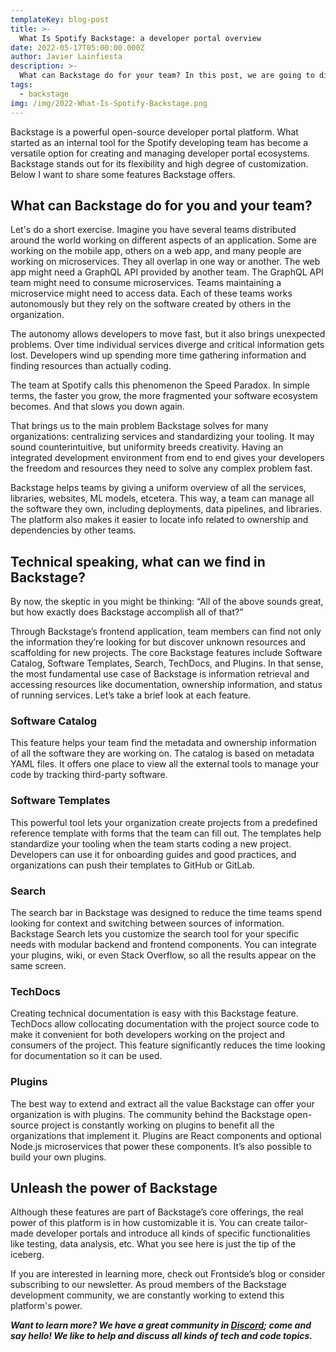 ```yaml
---
templateKey: blog-post
title: >-
  What Is Spotify Backstage: a developer portal overview
date: 2022-05-17T05:00:00.000Z
author: Javier Lainfiesta
description: >-
  What can Backstage do for your team? In this post, we are going to discuss how backstage can improve your organization.
tags:
  - backstage
img: /img/2022-What-Is-Spotify-Backstage.png
---
```


Backstage is a powerful open-source developer portal platform. What started as an internal tool for the Spotify developing team has become a versatile option for creating and managing developer portal ecosystems. Backstage stands out for its flexibility and high degree of customization. Below I want to share some features Backstage offers.

## What can Backstage do for you and your team?

Let's do a short exercise. Imagine you have several teams distributed around the world working on different aspects of an application. Some are working on the mobile app, others on a web app, and many people are working on microservices. They all overlap in one way or another. The web app might need a GraphQL API provided by another team. The GraphQL API team might need to consume microservices. Teams maintaining a microservice might need to access data. Each of these teams works autonomously but they rely on the software created by others in the organization.

The autonomy allows developers to move fast, but it also brings unexpected problems. Over time individual services diverge and critical information gets lost. Developers wind up spending more time gathering information and finding resources than actually coding.

The team at Spotify calls this phenomenon the Speed Paradox. In simple terms, the faster you grow, the more fragmented your software ecosystem becomes. And that slows you down again.

That brings us to the main problem Backstage solves for many organizations: centralizing services and standardizing your tooling. It may sound counterintuitive, but uniformity breeds creativity. Having an integrated development environment from end to end gives your developers the freedom and resources they need to solve any complex problem fast.

Backstage helps teams by giving a uniform overview of all the services, libraries, websites, ML models, etcetera. This way, a team can manage all the software they own, including deployments, data pipelines, and libraries. The platform also makes it easier to locate info related to ownership and dependencies by other teams.

## Technical speaking, what can we find in Backstage?

By now, the skeptic in you might be thinking: “All of the above sounds great, but how exactly does Backstage accomplish all of that?”

Through Backstage’s frontend application, team members can find not only the information they’re looking for but discover unknown resources and scaffolding for new projects. The core Backstage features include Software Catalog, Software Templates, Search, TechDocs, and Plugins. In that sense, the most fundamental use case of Backstage is information retrieval and accessing resources like documentation, ownership information, and status of running services. Let’s take a brief look at each feature.

### Software Catalog

This feature helps your team find the metadata and ownership information of all the software they are working on. The catalog is based on metadata YAML files. It offers one place to view all the external tools to manage your code by tracking third-party software.

### Software Templates

This powerful tool lets your organization create projects from a predefined reference template with forms that the team can fill out. The templates help standardize your tooling when the team starts coding a new project. Developers can use it for onboarding guides and good practices, and organizations can push their templates to GitHub or GitLab.

### Search

The search bar in Backstage was designed to reduce the time teams spend looking for context and switching between sources of information. Backstage Search lets you customize the search tool for your specific needs with modular backend and frontend components. You can integrate your plugins, wiki, or even Stack Overflow, so all the results appear on the same screen.

### TechDocs

Creating technical documentation is easy with this Backstage feature. TechDocs allow collocating documentation with the project source code to make it convenient for both developers working on the project and consumers of the project. This feature significantly reduces the time looking for documentation so it can be used.

### Plugins

The best way to extend and extract all the value Backstage can offer your organization is with plugins. The community behind the Backstage open-source project is constantly working on plugins to benefit all the organizations that implement it. Plugins are React components and optional Node.js microservices that power these components. It’s also possible to build your own plugins.

## Unleash the power of Backstage

Although these features are part of Backstage’s core offerings, the real power of this platform is in how customizable it is. You can create tailor-made developer portals and introduce all kinds of specific functionalities like testing, data analysis, etc. What you see here is just the tip of the iceberg.

If you are interested in learning more, check out Frontside’s blog or consider subscribing to our newsletter. As proud members of the Backstage development community, we are constantly working to extend this platform's power.

***Want to learn more? We have a great community in [Discord](https://discord.gg/9xfdDYthpF); come and say hello! We like to help and discuss all kinds of tech and code topics.***